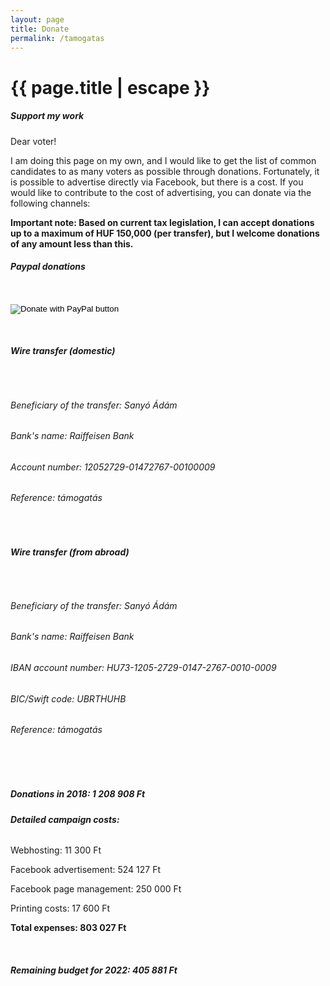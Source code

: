 ```yaml
---
layout: page
title: Donate
permalink: /tamogatas
---
```


<h1 class="page-title">{{ page.title | escape }}</h1>
    
<div class="section">
    <div class="row">
          <div class="col s12">
		  
<h5>Support my work</h5>

<p>Dear voter!</p>
<p>I am doing this page on my own, and I would like to get the list of common candidates to as many voters as possible through donations. Fortunately, it is possible to advertise directly via Facebook, but there is a cost. If you would like to contribute to the cost of advertising, you can donate via the following channels:</p>

<p><strong>Important note: Based on current tax legislation, I can accept donations up to a maximum of HUF 150,000 (per transfer), but I welcome donations of any amount less than this.</strong></p>


<h6><strong>Paypal donations</strong></h6>
<br/>
<form action="https://www.paypal.com/cgi-bin/webscr" method="post" target="_top">
<input type="hidden" name="cmd" value="_s-xclick" />
<input type="hidden" name="hosted_button_id" value="75WFGVY5GEAS8" />
<input type="image" src="https://www.paypalobjects.com/en_US/i/btn/btn_donateCC_LG.gif" border="0" name="submit" title="PayPal - The safer, easier way to pay online!" alt="Donate with PayPal button" />
<img alt="" border="0" src="https://www.paypal.com/en_HU/i/scr/pixel.gif" width="1" height="1" />
</form>
<br/>
<h6><strong>Wire transfer (domestic)</strong></h6>
<br/>
<h6>Beneficiary of the transfer: Sanyó Ádám</h6>
<h6>Bank's name: Raiffeisen Bank</h6>
<h6>Account number: 12052729-01472767-00100009</h6>
<h6>Reference: támogatás</h6>
<br/>
<h6><strong>Wire transfer (from abroad)</strong></h6>
<br/>
<h6>Beneficiary of the transfer: Sanyó Ádám</h6>
<h6>Bank's name: Raiffeisen Bank</h6>
<h6>IBAN account number: HU73-1205-2729-0147-2767-0010-0009</h6>
<h6>BIC/Swift code: UBRTHUHB</h6>
<h6>Reference: támogatás</h6>
<br/>
<br/>
<h5>Donations in 2018: 1 208 908 Ft</h5>
<p></p>
<h6><strong>Detailed campaign costs:</strong></h6>


<p>Webhosting: 11 300 Ft</p>
<p>Facebook advertisement: 524 127 Ft</p>
<p>Facebook page management: 250 000 Ft</p>
<p>Printing costs: 17 600 Ft</p>
<p><strong>Total expenses: 803 027 Ft</strong></p> 
<br/>
<h5><strong>Remaining budget for 2022: 405 881 Ft</strong></h5>

    